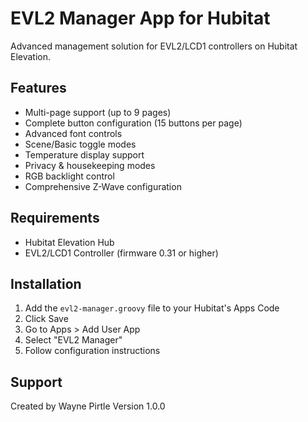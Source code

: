 # EVL2 Manager App for Hubitat
Advanced management solution for EVL2/LCD1 controllers on Hubitat Elevation.

## Features
- Multi-page support (up to 9 pages)
- Complete button configuration (15 buttons per page)
- Advanced font controls
- Scene/Basic toggle modes
- Temperature display support
- Privacy & housekeeping modes
- RGB backlight control
- Comprehensive Z-Wave configuration

## Requirements
- Hubitat Elevation Hub
- EVL2/LCD1 Controller (firmware 0.31 or higher)

## Installation
1. Add the `evl2-manager.groovy` file to your Hubitat's Apps Code
2. Click Save
3. Go to Apps > Add User App
4. Select "EVL2 Manager"
5. Follow configuration instructions

## Support
Created by Wayne Pirtle
Version 1.0.0
